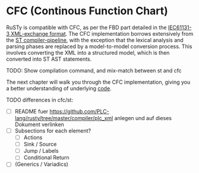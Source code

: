 # CFC (Continous Function Chart)

RuSTy is compatible with CFC, as per the FBD part detailed in the [IEC61131-3 XML-exchange format](https://www.plcopen.org/system/files/downloads/tc6_xml_v201_technical_doc.pdf). 
The CFC implementation borrows extensively from the [ST compiler-pipeline](TODO), with the exception that the lexical analysis and parsing phases are replaced by a model-to-model conversion process. 
This involves converting the XML into a structured model, which is then converted into ST AST statements. 

TODO: Show compilation command, and mix-match between st and cfc


The next chapter will walk you through the CFC implementation, giving you a better understanding of underlying [code](https://github.com/PLC-lang/rusty/tree/master/compiler/plc_xml). 

TODO differences in cfc/st:
- [ ] README fuer https://github.com/PLC-lang/rusty/tree/master/compiler/plc_xml anlegen und auf dieses Dokument verlinken
- [ ] Subsections for each element?
    - [ ] Actions
    - [ ] Sink / Source
    - [ ] Jump / Labels
    - [ ] Conditional Return
- [ ] (Generics / Variadics)